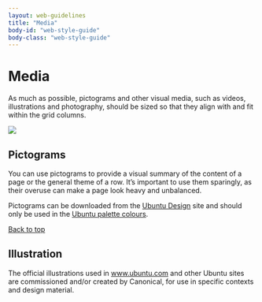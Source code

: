 ```yaml
---
layout: web-guidelines
title: "Media"
body-id: "web-style-guide"
body-class: "web-style-guide"
---
```



<div class="row">
<div class="seven-col">
<h1>Media</h1>
<p>As much as possible, pictograms and other visual media, such as videos, illustrations and photography, should be sized so that they align with and fit within the grid columns.</p>
</div>
<div class="five-col last-col">
<img src="https://assets.ubuntu.com/v1/ba0ead7d-media-grid.jpg" />
</div>
</div>

<div class="row">
<h2 id="pictograms">Pictograms</h2>
<div class="eight-col">
<p>You can use pictograms to provide a visual summary of the content of a page or the general theme of a row. It&#8217;s important to use them sparingly, as their overuse can make a page look heavy and unbalanced.</p>
<p>Pictograms can be downloaded from the <a href="http://design.ubuntu.com/downloads">Ubuntu Design</a> site and should only be used in the <a href="http://design.ubuntu.com/brand/colour-palette">Ubuntu palette colours</a>.</p>
</div>
</div>

<div class="row no-border">
<div class="link-top"><a href="#">Back to top</a></div>
<h2 id="illustration">Illustration</h2>
<div class="eight-col">
<p>The official illustrations used in <a href="http://www.ubuntu.com">www.ubuntu.com</a> and other Ubuntu sites are commissioned and/or created by Canonical, for use in specific contexts and design material.</p>
</div>
</div>
